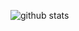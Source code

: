 ![github stats](https://github-readme-stats.vercel.app/api?username=farzonl&show_icons=true&title_color=fff&icon_color=79ff97&text_color=9f9f9f&bg_color=151515)
